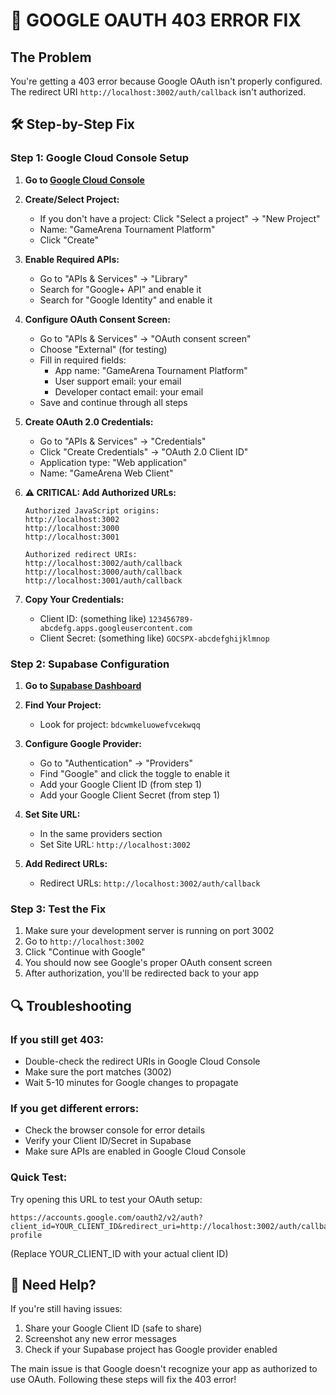# 🚨 GOOGLE OAUTH 403 ERROR FIX

## The Problem
You're getting a 403 error because Google OAuth isn't properly configured. The redirect URI `http://localhost:3002/auth/callback` isn't authorized.

## 🛠️ Step-by-Step Fix

### Step 1: Google Cloud Console Setup

1. **Go to [Google Cloud Console](https://console.cloud.google.com/)**

2. **Create/Select Project:**
   - If you don't have a project: Click "Select a project" → "New Project"
   - Name: "GameArena Tournament Platform"
   - Click "Create"

3. **Enable Required APIs:**
   - Go to "APIs & Services" → "Library"
   - Search for "Google+ API" and enable it
   - Search for "Google Identity" and enable it

4. **Configure OAuth Consent Screen:**
   - Go to "APIs & Services" → "OAuth consent screen"
   - Choose "External" (for testing)
   - Fill in required fields:
     - App name: "GameArena Tournament Platform"
     - User support email: your email
     - Developer contact email: your email
   - Save and continue through all steps

5. **Create OAuth 2.0 Credentials:**
   - Go to "APIs & Services" → "Credentials"
   - Click "Create Credentials" → "OAuth 2.0 Client ID"
   - Application type: "Web application"
   - Name: "GameArena Web Client"

6. **⚠️ CRITICAL: Add Authorized URLs:**
   ```
   Authorized JavaScript origins:
   http://localhost:3002
   http://localhost:3000
   http://localhost:3001
   
   Authorized redirect URIs:
   http://localhost:3002/auth/callback
   http://localhost:3000/auth/callback
   http://localhost:3001/auth/callback
   ```

7. **Copy Your Credentials:**
   - Client ID: (something like) `123456789-abcdefg.apps.googleusercontent.com`
   - Client Secret: (something like) `GOCSPX-abcdefghijklmnop`

### Step 2: Supabase Configuration

1. **Go to [Supabase Dashboard](https://supabase.com/dashboard)**

2. **Find Your Project:**
   - Look for project: `bdcwmkeluowefvcekwqq`

3. **Configure Google Provider:**
   - Go to "Authentication" → "Providers"
   - Find "Google" and click the toggle to enable it
   - Add your Google Client ID (from step 1)
   - Add your Google Client Secret (from step 1)

4. **Set Site URL:**
   - In the same providers section
   - Set Site URL: `http://localhost:3002`

5. **Add Redirect URLs:**
   - Redirect URLs: `http://localhost:3002/auth/callback`

### Step 3: Test the Fix

1. Make sure your development server is running on port 3002
2. Go to `http://localhost:3002`
3. Click "Continue with Google"
4. You should now see Google's proper OAuth consent screen
5. After authorization, you'll be redirected back to your app

## 🔍 Troubleshooting

### If you still get 403:
- Double-check the redirect URIs in Google Cloud Console
- Make sure the port matches (3002)
- Wait 5-10 minutes for Google changes to propagate

### If you get different errors:
- Check the browser console for error details
- Verify your Client ID/Secret in Supabase
- Make sure APIs are enabled in Google Cloud Console

### Quick Test:
Try opening this URL to test your OAuth setup:
```
https://accounts.google.com/oauth2/v2/auth?client_id=YOUR_CLIENT_ID&redirect_uri=http://localhost:3002/auth/callback&response_type=code&scope=email profile
```
(Replace YOUR_CLIENT_ID with your actual client ID)

## 📝 Need Help?

If you're still having issues:
1. Share your Google Client ID (safe to share)
2. Screenshot any new error messages
3. Check if your Supabase project has Google provider enabled

The main issue is that Google doesn't recognize your app as authorized to use OAuth. Following these steps will fix the 403 error!
